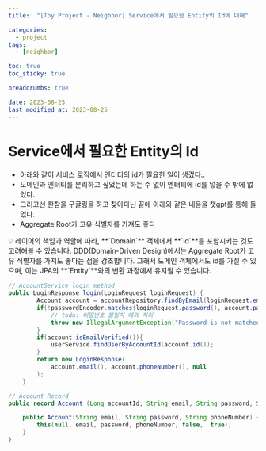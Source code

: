 ```yaml
---
title:  "[Toy Project - Neighbor] Service에서 필요한 Entity의 Id에 대해"

categories:
  - project
tags:
  - [neighbor]

toc: true
toc_sticky: true

breadcrumbs: true

date: 2023-08-25
last_modified_at: 2023-08-25
---
```



# Service에서 필요한 Entity의 Id

- 아래와 같이 서비스 로직에서 엔터티의 id가 필요한 일이 생겼다..
- 도메인과 엔터티를 분리하고 싶었는데 하는 수 없이 엔터티에 id를 넣을 수 밖에 없었다.
- 그러고선 한참을 구글링을 하고 찾아다닌 끝에 아래와 같은 내용을 챗gpt를 통해 들었다.
- Aggregate Root가 고유 식별자를 가져도 좋다

<aside>
💡 레이어의 책임과 역할에 따라, **`Domain`** 객체에서 **`id`**를 포함시키는 것도 고려해볼 수 있습니다. DDD(Domain-Driven Design)에서는 Aggregate Root가 고유 식별자를 가져도 좋다는 점을 강조합니다. 그래서 도메인 객체에서도 id를 가질 수 있으며, 이는 JPA의 **`Entity`**와의 변환 과정에서 유지될 수 있습니다.

</aside>

```java
// AccountService login method
public LoginResponse login(LoginRequest loginRequest) {
        Account account = accountRepository.findByEmail(loginRequest.email());
        if(!passwordEncoder.matches(loginRequest.password(), account.password())){
            // todo: 비밀번호 불일치 예외 처리
            throw new IllegalArgumentException("Password is not matched");
        }
        if(account.isEmailVerified()){
            userService.findUserByAccountId(account.id());
        }
        return new LoginResponse(
            account.email(), account.phoneNumber(), null
        );
    }

// Account Record
public record Account (Long accountId, String email, String password, String phoneNumber, boolean isEmailVerified, boolean isActive) {

    public Account(String email, String password, String phoneNumber) {
        this(null, email, password, phoneNumber, false,  true);
    }
}
```